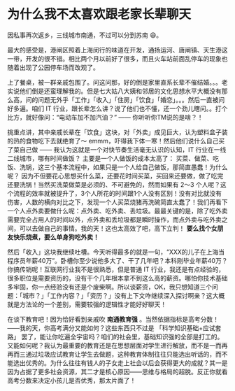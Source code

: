 # 为什么我不太喜欢跟老家长辈聊天

因私事再次返乡，三线城市南通，不过可以分到苏南 😄。

最大的感受是，港闸区照着上海闵行的味道在开发，通扬运河、唐闸镇、天生港这一带，开发的很不错。相比两个月以前好了很多，而且火车站前面乱停车的现象也随着出现了公园停车场而改观了。



上了餐桌，被一群亲戚包围了。问这问那，好的倒是家里直系长辈不催结婚。。。老实说他们倒是还蛮理解我的。但是七大姑八大姨和邻居的文化思想水平大概没有那么高，问的问题无外乎「工作」「收入」「住房」「饮食」「婚恋」。。。然后一直被问好多遍。咱们 IT 行业，跟长辈怎么讲？说了他们也不懂，还一个劲儿瞎问。。打个比方，就好像问：“电动车加不加汽油？”   —— 你听听你TM说的是啥？！

挑重点讲，其中亲戚长辈在「饮食」这块，对「外卖」成见巨大，认为塑料盒子装的热的食物吃下去就绝育了～ emmm，吓得我下体一寒！然后他们说什么自己买了菜自己做 —— 我认为这就是一个对快节奏生活毫无认识的认知，IT 行业在一线二线城市，哪有时间做饭？ 主要是一个人做饭的成本太高了： 买菜、做菜、吃饭、洗锅，这三个基本流程中，如果只是一个人给自己做饭，那简直愚蠢！为什么呢？ 因为不但要花心思想买什么菜，还要花时间买菜，买回来还要做，做了吃完还要洗锅！当然买洗菜做菜是必须的、不可避免的，然而如果有 2～3 个人呢？这个流程的效率就被提升了，3个人所花的时间跟1个人没有区别！没有对比就没有伤害，人数的横向对比之下，发现一个人买菜烧猪再洗碗简直太蠢了！我们再看下一个人点外卖要做什么呢：点外卖、吃外卖、丢垃圾。最最关键的是，除了吃外卖需要完全占用人的时间以外，点外卖和丢垃圾都是瞬时操作，而点外卖与吃外卖之间，可以去做自己的事情。我的天！这也太高效了吧，高下立判！ **要么找个女朋友快乐烧煮，要么单身狗吃外卖！** 

然后「收入」这块我继续吐槽。今天听得最多的就是一句，“XXX的儿子在上海当程序员年薪40万”。卧槽你至少说他多大了、干了几年吧？本科刚毕业年薪40万？你搞传销呢！互联网行业我不是很熟悉，但是普通 IT 行业，我还是有点经验的，很多职位是需要资历的，没有干个几年根本拿不到这么高的薪资。哪怕你技术基础多牢固，你一点经验没有还是个废柴啊。所以谈薪资，OK，我只想知道三个问题：「城市？」「工作内容？」「资历？」没有上下文咋继续深入探讨啊亲？这大概就是方法论的一个差别，需要较强的逻辑性才能好好聊天！

在谈下教育吧！因为恰好看到亲戚吹 **南通教育强** 。当然依据指标是高考分数！ ——我的天，你高考满分又能如何？这些东西只不过是 「科学知识基础+应试套路」 罢了，能让你吃遍全宇宙吗？咱们的社会里，基础知识强的全部是打工的。又能如何呢？我认为最重要的教育还是在思想层面对学生进行解放，而不是一而再再而三通过垃圾应试教育让学生去做题，这种教育体制往往只能选出听话的，而不能选出优秀的。为什么往往有钱人的子女走上社会以后会获得更大的成就？其一是因为占据了更多社会资源，其二才是核心原因——思维与格局的超脱。反正你就看高考分数来决定小孩儿是否优秀，那太片面了！